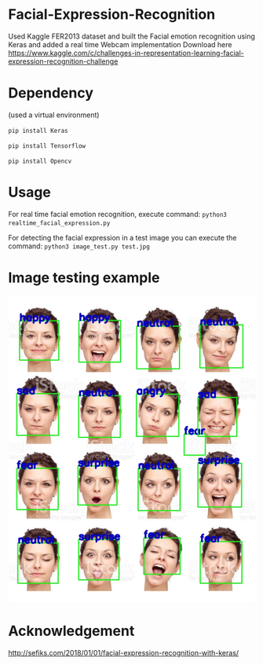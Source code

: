 # Facial-Expression-Recognition
Used Kaggle FER2013 dataset and built the Facial emotion recognition using Keras and added a real time Webcam implementation Download here https://www.kaggle.com/c/challenges-in-representation-learning-facial-expression-recognition-challenge

# Dependency
(used a virtual environment)

`pip install Keras`

`pip install Tensorflow`

`pip install Opencv`

# Usage
For real time facial emotion recognition, execute command:
`python3 realtime_facial_expression.py`

For detecting the facial expression in a test image you can execute the command:
`python3 image_test.py test.jpg`

# Image testing example
![alt text](https://github.com/arnav8/Facial-Expression-Recognition/blob/master/result_emotion_detection_arnav.jpg "Logo Title Text 1")

# Acknowledgement
http://sefiks.com/2018/01/01/facial-expression-recognition-with-keras/


